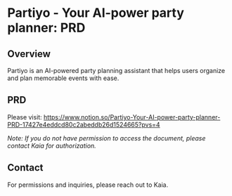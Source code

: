 # Partiyo - Your AI-power party planner: PRD

## Overview
Partiyo is an AI-powered party planning assistant that helps users organize and plan memorable events with ease.

## PRD

Please visit:
https://www.notion.so/Partiyo-Your-AI-power-party-planner-PRD-17427e4eddcd80c2abeddb26d1524665?pvs=4

*Note: If you do not have permission to access the document, please contact Kaia for authorization.*

## Contact
For permissions and inquiries, please reach out to Kaia.
